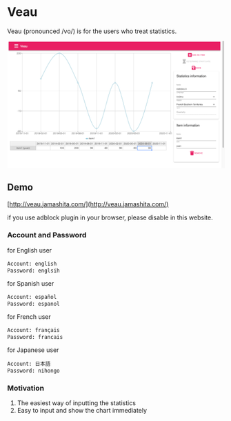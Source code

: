# Veau

Veau (pronounced /vo/) is for the users who treat statistics. 

![](images/screenshot1.png)

## Demo
[http://veau.jamashita.com/](http://veau.jamashita.com/)

if you use adblock plugin in your browser, please disable in this website.


### Account and Password

for English user

```
Account: english
Password: englsih
```

for Spanish user

```
Account: español
Password: espanol
```

for French user

```
Account: français
Password: francais
```

for Japanese user

```
Account: 日本語
Password: nihongo
```

### Motivation

1. The easiest way of inputting the statistics
2. Easy to input and show the chart immediately
